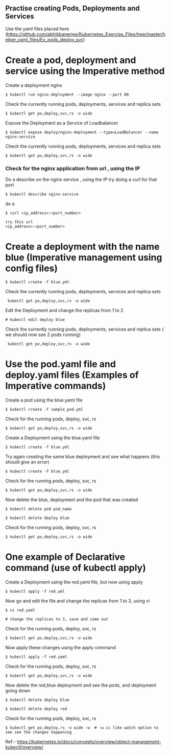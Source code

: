 
## Practise creating Pods, Deployments and Services

Use the yaml files placed here
(https://github.com/abhikbanerjee/Kubernetes_Exercise_Files/tree/master/helper_yaml_files/Ex_pods_deploy_svc)

# Create a pod, deployment and service using the Imperative method
Create a deployment nginx
```
$ kubectl run nginx-deployment --image nginx --port 80
```
Check the currently running pods, deployments, services and replica sets
```
$ kubectl get po,deploy,svc,rs -o wide
```
Expose the Deployment as a Service of Loadbalancer 
```
$ kubectl expose deploy/nginx-deployment --type=LoadBalancer --name nginx-service 
```
Check the currently running pods, deployments, services and replica sets
```
$ kubectl get po,deploy,svc,rs -o wide
```
### Check for the nginx application from url , using the IP 
Do a describe on the nginx service , using the IP try doing a curl for that port
```
$ kubectl describe nginx-service
```
do a 
```
$ curl <ip_address>:<port_number>

try this url
<ip_address>:<port_number>

```

# Create a deployment with the name blue  (Imperative management using config files)
```
$ kubectl create -f blue.yml
```
Check the currently running pods, deployments, services and replica sets
```
 kubectl get po,deploy,svc,rs -o wide
```

Edit the Deployment and change the replicas from 1 to 2

```
# kubectl edit deploy blue
```
Check the currently running pods, deployments, services and replica sets ( we should now see 2 pods running)

```
 kubectl get po,deploy,svc,rs -o wide
```
# Use the pod.yaml file and deploy.yaml files (Examples of Imperative commands)

Create a pod using the blue.yaml file
```
$ kubectl create -f sample_pod.yml
```
Check for the running pods, deploy, svc, rs
```
$ kubectl get po,deploy,svc,rs -o wide
```

Create a Deployment using the blue.yaml file
```
$ kubectl create -f blue.yml
```
Try again creating the same blue deployment and see what happens (this should give an error)
```
$ kubectl create -f blue.yml
```
Check for the running pods, deploy, svc, rs
```
$ kubectl get po,deploy,svc,rs -o wide
```

Now delete the blue, deployment and the pod that was created
```
$ kubectl delete pod pod_name

$ kubectl delete deploy blue
```
Check for the running pods, deploy, svc, rs
```
$ kubectl get po,deploy,svc,rs -o wide
```

# One example of Declarative command (use of kubectl apply)

Create a Deployment using the red.yaml file, but now using apply
```
$ kubectl apply -f red.yml
```
Now go and edit the file and change the replicas from 1 to 3, using vi
```
$ vi red.yaml

# change the replicas to 3, save and come out
```
Check for the running pods, deploy, svc, rs
```
$ kubectl get po,deploy,svc,rs -o wide
```
Now apply these changes using the apply command
```
$ kubectl apply -f red.yaml
```
Check for the running pods, deploy, svc, rs
```
$ kubectl get po,deploy,svc,rs -o wide
```

Now delete the red,blue deployment and see the pods, and deployment going down
```
$ kubectl delete deploy blue

$ kubectl delete deploy red
```
Check for the running pods, deploy, svc, rs
```
$ kubectl get po,deploy,rs -o wide -w  # -w is like watch option to see see the changes happening
```


Ref:- https://kubernetes.io/docs/concepts/overview/object-management-kubectl/overview/
